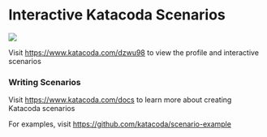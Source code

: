 # Interactive Katacoda Scenarios

[![](http://shields.katacoda.com/katacoda/dzwu98/count.svg)](https://www.katacoda.com/dzwu98 "Get your profile on Katacoda.com")

Visit https://www.katacoda.com/dzwu98 to view the profile and interactive scenarios

### Writing Scenarios
Visit https://www.katacoda.com/docs to learn more about creating Katacoda scenarios

For examples, visit https://github.com/katacoda/scenario-example
